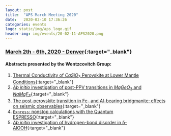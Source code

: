 ```yaml
---
layout: post
title:  "APS March Meeting 2020"
date:   2020-02-10 17:36:26
categories: events
logo: static/img/aps_logo.gif
header-img: img/events/20-02-11-APS2020.png
---
```


### [March 2th - 6th, 2020 - Denver](https://march.aps.org){:target="_blank"}

#### Abstracts presented by the Wentzcovitch Group:

1. [Thermal Conductivity of $CaSiO_3$ Perovskite at Lower Mantle Conditions](http://meetings.aps.org/Meeting/MAR20/Session/J40.12){:target="_blank"}
2. [_Ab initio_ investigation of post-PPV transitions in $MgGeO_3$ and $NaMgF_3$](http://meetings.aps.org/Meeting/MAR20/Session/J40.2){:target="_blank"}
3. [The post-perovskite transition in Fe- and Al-bearing bridgmanite: effects on seismic observables](http://meetings.aps.org/Meeting/MAR20/Session/J40.4){:target="_blank"}
4. [``Express``: nonstop calculations with the Quantum ESPRESSO](http://meetings.aps.org/Meeting/MAR20/Session/J40.6){:target="_blank"}
5. [_Ab initio_ investigation of hydrogen-bond disorder in δ-AlOOH](http://meetings.aps.org/Meeting/MAR20/Session/J40.11){:target="_blank"}



